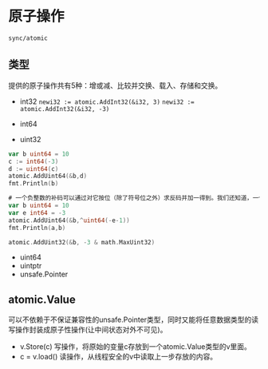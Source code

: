# 原子操作

`sync/atomic`

## 类型

提供的原子操作共有5种：增或减、比较并交换、载入、存储和交换。

- int32
  `newi32 := atomic.AddInt32(&i32, 3)`
  `newi32 := atomic.AddInt32(&i32, -3)`


- int64
- uint32
```go
var b uint64 = 10
c := int64(-3)
d := uint64(c)
atomic.AddUint64(&b,d)
fmt.Println(b)

# 一个负整数的补码可以通过对它按位（除了符号位之外）求反码并加一得到。我们还知道，一个负整数可以由对它的绝对值减一并求补码后得到的数值的二进制表示来代表。
var b uint64 = 10
var e int64 = -3
atomic.AddUint64(&b,^uint64(-e-1))
fmt.Println(a,b)

atomic.AddUint32(&b, -3 & math.MaxUint32)
```
- uint64
- uintptr
- unsafe.Pointer

## atomic.Value

可以不依赖于不保证兼容性的unsafe.Pointer类型，同时又能将任意数据类型的读写操作封装成原子性操作(让中间状态对外不可见)。
- v.Store(c)
写操作，将原始的变量c存放到一个atomic.Value类型的v里面。
- c = v.load()
读操作，从线程安全的v中读取上一步存放的内容。
